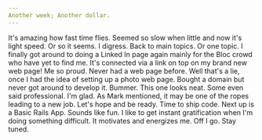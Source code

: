 ```yaml
---
Another week; Another dollar.
---
```


It's amazing how fast time flies. Seemed so slow when little and now it's light speed. Or so it seems. I digress. Back to main topics. Or one topic. I finally got around to doing a Linked In page again mainly for the Bloc crowd who have yet to find me. It's connected via a link on top on my brand new web page! Me so proud. Never had a web page before. Well that's a lie, once I had the idea of setting up a photo web page. Bought a domain but never got around to develop it. Bummer. This one looks neat. Some even said professional. I'm glad. As Mark mentioned, it may be one of the ropes leading to a new job. Let's hope and be ready. Time to ship code. Next up is a Basic Rails App. Sounds like fun. I like to get instant gratification when I'm doing something difficult. It motivates and energizes me. Off I go. Stay tuned. 